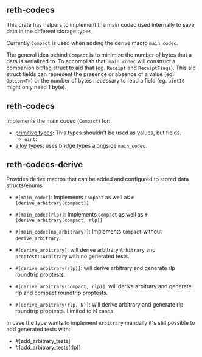## reth-codecs

This crate has helpers to implement the main codec used internally to save data in the different storage types.

Currently `Compact` is used when adding the derive macro `main_codec`.

The general idea behind `Compact` is to minimize the number of bytes that a data is serialized to. To accomplish that, `main_codec` will construct a companion bitflag struct to aid that (eg. `Receipt` and `ReceiptFlags`). This aid struct fields can represent the presence or absence of a value (eg. `Option<T>`) or the number of bytes necessary to read a field (eg. `uint16` might only need 1 byte).

## reth-codecs

Implements the main codec (`Compact`) for:
* [primitive types](src/lib.rs): This types shouldn't be used as values, but fields.
  * `uint`: 
* [alloy types](src/alloy/mod.rs): uses bridge types alongside `main_codec`.

## reth-codecs-derive

Provides derive macros that can be added and configured to stored data structs/enums
* `#[main_codec]`: Implements `Compact` as well as `#[derive_arbitrary(compact)]`
* `#[main_codec(rlp)]`: Implements `Compact` as well as `#[derive_arbitrary(compact, rlp)]`
* `#[main_codec(no_arbitrary)]`: Implements `Compact` without `derive_arbitrary`.

* `#[derive_arbitrary]`: will derive arbitrary `Arbitrary` and `proptest::Arbitrary` with no generated tests.
* `#[derive_arbitrary(rlp)]`: will derive arbitrary and generate rlp roundtrip proptests.
* `#[derive_arbitrary(compact, rlp)]`. will derive arbitrary and generate rlp and compact roundtrip proptests.
* `#[derive_arbitrary(rlp, N)]`: will derive arbitrary and generate rlp roundtrip proptests. Limited to N cases.

In case the type wants to implement `Arbitrary` manually it's still possible to add generated tests with:
* #[add_arbitrary_tests]
* #[add_arbitrary_tests(rlp)]

